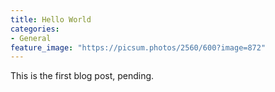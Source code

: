 ```yaml
---
title: Hello World
categories:
- General
feature_image: "https://picsum.photos/2560/600?image=872"
---
```


This is the first blog post, pending. 
